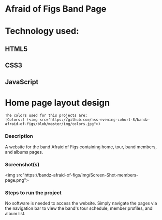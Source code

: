# Afraid of Figs Band Page

# Technology used:
## HTML5
## CSS3
## JavaScript

# Home page layout design
````
The colors used for this projects are:
[Colors:] (<img src="https://github.com/nss-evening-cohort-8/bandz-afraid-of-figs/blob/master/img/colors.jpg">)
````

### Description
A website for the band Afraid of Figs containing home, tour, band members, and albums pages.

### Screenshot(s)

<img src"https://bandz-afraid-of-figs/img/Screen-Shot-members-page.png">
    

### Steps to run the project
No software is needed to access the website. Simply navigate the pages via the navigation bar to view the band's tour schedule, member profiles, and album list.


